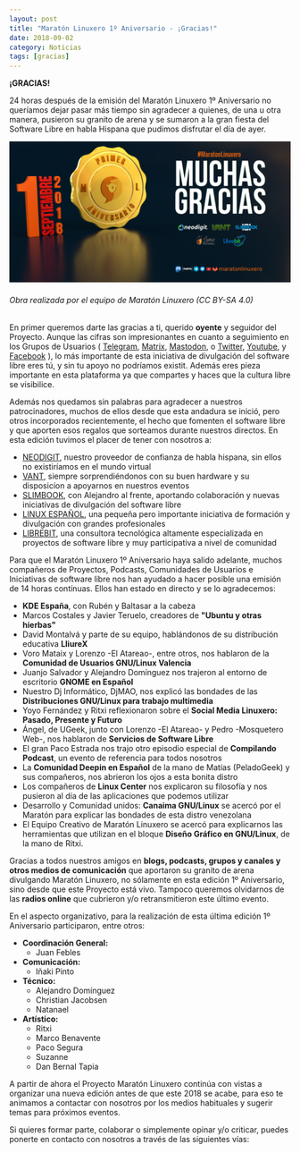 ```yaml
---
layout: post
title: "Maratón Linuxero 1º Aniversario - ¡Gracias!"
date: 2018-09-02
category: Noticias
tags: [gracias]
---
```


**¡GRACIAS!**

24 horas después de la emisión del Maratón Linuxero 1º Aniversario no queríamos dejar pasar más tiempo sin agradecer a quienes, de una u otra manera, pusieron su granito de arena y se sumaron a la gran fiesta del Software Libre en habla Hispana que pudimos disfrutar el día de ayer.

![#Prensa](/media/06_MARATON1Aniversario/Muchas_gracias.png)
###### Obra realizada por el equipo de Maratón Linuxero (CC BY-SA 4.0)

En primer queremos darte las gracias a ti, querido **oyente** y seguidor del Proyecto. Aunque las cifras son impresionantes en cuanto a seguimiento en los Grupos de Usuarios ( [Telegram](https://t.me/maratonlinuxero), [Matrix](https://riot.im/app/#/room/#maratonlinuxero:matrix.org), [Mastodon](https://mastodon.social/@maratonlinuxero), o [Twitter](https://twitter.com/maratonlinuxero), [Youtube](youtube.com/maratonlinuxero), y [Facebook](https://www.facebook.com/maraton.linuxero.7) ), lo más importante de esta iniciativa de divulgación del software libre eres tú, y sin tu apoyo no podríamos existit. Además eres pieza importante en esta plataforma ya que compartes y haces que la cultura libre se visibilice.

Además nos quedamos sin palabras para agradecer a nuestros patrocinadores, muchos de ellos desde que esta andadura se inició, pero otros incorporados recientemente, el hecho que fomenten el software libre y que aporten esos regalos que sorteamos durante nuestros directos. En esta edición tuvimos el placer de tener con nosotros a:

* [NEODIGIT](https://www.neodigit.net/), nuestro proveedor de confianza de habla hispana, sin ellos no existiríamos en el mundo virtual
* [VANT](http://www.vantpc.es), siempre sorprendiéndonos con su buen hardware y su disposicíon a apoyarnos en nuestros eventos
* [SLIMBOOK](https://slimbook.es/), con Alejandro al frente, aportando colaboración y nuevas iniciativas de divulgación del software libre
* [LINUX ESPAÑOL](https://linuxespanol.net/), una pequeña pero importante iniciativa de formación y divulgación con grandes profesionales
* [LIBREBIT](https://www.librebit.com/), una consultora tecnológica altamente especializada en proyectos de software libre y muy participativa a nivel de comunidad


Para que el Maratón Linuxero 1º Aniversario haya salido adelante, muchos compañeros de Proyectos, Podcasts, Comunidades de Usuarios e Iniciativas de software libre nos han ayudado a hacer posible una emisión de 14 horas contínuas. Ellos han estado en directo y se lo agradecemos:

* **KDE España**, con Rubén y Baltasar a la cabeza
* Marcos Costales y Javier Teruelo, creadores de **"Ubuntu y otras hierbas"**
* David Montalvá y parte de su equipo, hablándonos de su distribución educativa **LliureX**
* Voro Mataix y Lorenzo -El Atareao-, entre otros, nos hablaron de la **Comunidad de Usuarios GNU/Linux Valencia**
* Juanjo Salvador y Alejandro Domínguez nos trajeron al entorno de escritorio **GNOME en Español**
* Nuestro Dj Informático, DjMAO, nos explicó las bondades de las **Distribuciones GNU/Linux para trabajo multimedia**
* Yoyo Fernández y Ritxi reflexionaron sobre el **Social Media Linuxero: Pasado, Presente y Futuro**
* Ángel, de UGeek, junto con Lorenzo -El Atareao- y Pedro -Mosquetero Web-, nos hablaron de **Servicios de Software Libre**
* El gran Paco Estrada nos trajo otro episodio especial de **Compilando Podcast**, un evento de referencia para todos nosotros
* La **Comunidad Deepin en Español** de la mano de Matías (PeladoGeek) y sus compañeros, nos abrieron los ojos a esta bonita distro
* Los compañeros de **Linux Center** nos explicaron su filosofía y nos pusieron al día de las aplicaciones que podemos utilizar
* Desarrollo y Comunidad unidos: **Canaima GNU/Linux** se acercó por el Maratón para explicar las bondades de esta distro venezolana
* El Equipo Creativo de Maratón Linuxero se acercó para explicarnos las herramientas que utilizan en el bloque **Diseño Gráfico en GNU/Linux**, de la mano de Ritxi.



Gracias a todos nuestros amigos en **blogs, podcasts, grupos y canales y otros medios de comunicación** que aportaron su granito de arena divulgando Maratón Linuxero, no sólamente en esta edición 1º Aniversario, sino desde que este Proyecto está vivo. Tampoco queremos olvidarnos de las **radios online** que cubrieron y/o retransmitieron este último evento.


En el aspecto organizativo, para la realización de esta última edición 1º Aniversario participaron, entre otros:

* **Coordinación General:**
	+ Juan Febles
* **Comunicación:**
	+ Iñaki Pinto
* **Técnico:**
	* Alejandro Domínguez
	* Christian Jacobsen
	* Natanael
* **Artístico:**
	* Ritxi
	* Marco Benavente
	* Paco Segura
	* Suzanne
	* Dan Bernal Tapia
	   


A partir de ahora el Proyecto Maratón Linuxero continúa con vistas a organizar una nueva edición antes de que este 2018 se acabe, para eso te animamos a contactar con nosotros por los medios habituales y sugerir temas para próximos eventos.



Si quieres formar parte, colaborar o simplemente opinar y/o criticar, puedes ponerte en contacto con nosotros a través de las siguientes vías:
